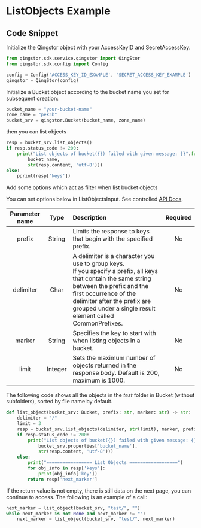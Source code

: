 # ListObjects Example

## Code Snippet

Initialize the Qingstor object with your AccessKeyID and SecretAccessKey.

```python
from qingstor.sdk.service.qingstor import QingStor
from qingstor.sdk.config import Config

config = Config('ACCESS_KEY_ID_EXAMPLE', 'SECRET_ACCESS_KEY_EXAMPLE')
qingstor = QingStor(config)
```

Initialize a Bucket object according to the bucket name you set for subsequent creation:

```python
bucket_name = "your-bucket-name"
zone_name = "pek3b"
bucket_srv = qingstor.Bucket(bucket_name, zone_name)
```

then you can list objects

```python
resp = bucket_srv.list_objects()
if resp.status_code != 200:
    print("List objects of bucket({}) failed with given message: {}".format(
        bucket_name,
        str(resp.content, 'utf-8')))
else:
    pprint(resp['keys'])
```

Add some options which act as filter when list bucket objects

You can set options below in ListObjectsInput. See controlled [API Docs](https://docs.qingcloud.com/qingstor/api/bucket/get).

| Parameter name |  Type   | Description                                                                                                                                                                                                                                                         | Required |
| :------------: | :-----: | :------------------------------------------------------------------------------------------------------------------------------------------------------------------------------------------------------------------------------------------------------------------ | :------: |
|     prefix     | String  | Limits the response to keys that begin with the specified prefix.                                                                                                                                                                                                   |    No    |
|   delimiter    |  Char   | A delimiter is a character you use to group keys.<br/>If you specify a prefix, all keys that contain the same string between the prefix and the first occurrence of the delimiter after the prefix are grouped under a single result element called CommonPrefixes. |    No    |
|     marker     | String  | Specifies the key to start with when listing objects in a bucket.                                                                                                                                                                                                   |    No    |
|     limit      | Integer | Sets the maximum number of objects returned in the response body. Default is 200, maximum is 1000.                                                                                                                                                                  |    No    |

The following code shows all the objects in the *test* folder in Bucket (without subfolders), sorted by file name by default.

```python
def list_object(bucket_srv: Bucket, prefix: str, marker: str) -> str:
    delimiter = "/"
    limit = 3
    resp = bucket_srv.list_objects(delimiter, str(limit), marker, prefix)
    if resp.status_code != 200:
        print("List objects of bucket({}) failed with given message: {}".format(
            bucket_srv.properties['bucket_name'],
            str(resp.content, 'utf-8')))
    else:
        print("================= List Objects ==================")
        for obj_info in resp['keys']:
            print(obj_info['key'])
        return resp['next_marker']
```

If the return value is not empty, there is still data on the next page, you can continue to access. The following is an example of a call:

```python
next_marker = list_object(bucket_srv, "test/", "")
while next_marker is not None and next_marker != "":
    next_marker = list_object(bucket_srv, "test/", next_marker)
```
